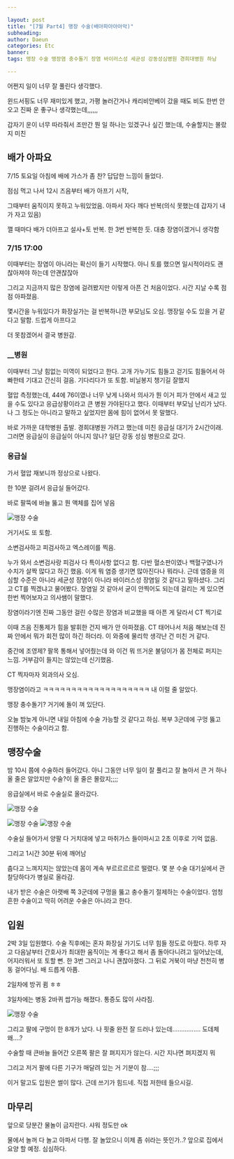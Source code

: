```yaml
---

layout: post
title: "[7월 Part4] 맹장 수술(배아파아아아악)"
subheading:
author: Daeun
categories: Etc
banner:
tags: 맹장 수술 맹장염 충수돌기 장염 바이러스성 세균성 강동성심병원 경희대병원 하남 

---
```


어쩐지 일이 너무 잘 풀린다 생각했다.

윈드서핑도 너무 재미있게 했고, 가평 놀러간거나 캐리비안베이 갔을 때도 비도 한번 안오고 진짜 운 좋구나 생각했는데,,,,,,

갑자기 운이 너무 따라줘서 조만간 뭔 일 하나는 있겠구나 싶긴 했는데, 수술할지는 몰랐지 미친

## 배가 아파요

7/15 토요일
아침에 배에 가스가 좀 찬? 답답한 느낌이 들었다.

점심 먹고 나서 12시 즈음부터 배가 아프기 시작, 

그때부터 움직이지 못하고 누워있었음. 아파서 자다 깨다 반복(의식 못했는데 갑자기 내가 자고 있음)

깰 때마다 배가 더아프고 설사+토 반복. 한 3번 반복한 듯. 대충 장염이겠거니 생각함

### 7/15  17:00 

이때부터는 장염이 아니라는 확신이 들기 시작했다. 아니 토를 했으면 일시적이라도 괜찮아져야 하는데 안괜찮잖아

그리고 지금까지 많은 장염에 걸려봤지만 이렇게 아픈 건 처음이었다. 시간 지날 수록 점점 아파졌음. 

몇시간을 누워있다가 화장실가는 걸 반복하니깐 부모님도 오심. 맹장일 수도 있을 거 같다고 말함. 드럽게 아프다고

더 못참겠어서 결국 병원감.

### __병원

이때부터 그냥 힘없는 미역이 되었다고 한다. 고개 가누기도 힘들고 걷기도 힘들어서 아빠한테 기대고 간신히 걸음. 기다리다가 또 토함. 비닐봉지 챙기길 잘했지

혈압 측정했는데, 44에 76이였나 너무 낮게 나와서 의사가 뭔 이거 피가 안에서 새고 있을 수도 있다고 응급상황이라고 큰 병원 가야된다고 했다. 이때부터 부모님 난리가 났다. 나 그 정도는 아니라고 말하고 싶었지만 몸에 힘이 없어서 못 말했다.

바로 가까운 대학병원 출발. 경희대병원 가려고 했는데 미친 응급실 대기가 2시간이래. 그러면 응급실이 응급실이 아니지 않나? 일단 강동 성심 병원으로 갔다.

### 응급실
가서 혈압 재보니까 정상으로 나왔다.

한 10분 걸려서 응급실 들어갔다.

바로 팔뚝에 바늘 뚫고 뭔 액체를 집어 넣음

![맹장 수술](https://github.com/Splanky0314/splanky0314.github.io/assets/79370538/b4f232cf-bfbe-4003-95d8-517bccad3a42)

거기서도 또 토함.

소변검사하고 피검사하고 엑스레이를 찍음.

누가 와서 소변검사랑 피검사 다 특이사항 없다고 함. 다반 혈소판이였나 백혈구였나가 수치가 살짝 많다고 하긴 했음. 이게 뭐 염증 생기면 많아진다나 뭐라나. 근데 염증을 의심할 수준은 아니라 세균성 장염이 아니라 바이러스성 장염일 것 같다고 말하셨다. 그리고 CT를 찍겠냐고 물어봤다. 장염일 것 같아서 굳이 안찍어도 되는데 걸리는 게 있으면 한번 찍어보자고 의사쌤이 말했다.

장염이라기엔 진짜 그동안 걸린 수많은 장염과 비교했을 때 아픈 게 달라서 CT 찍기로

이때 즈음 진통제가 힘을 발휘한 건지 배가 안 아파졌음. CT 태어나서 처음 해보는데 진짜 안에서 뭐가 회전 많이 하긴 하더라. 이 와중에 물리학 생각난 건 미친 거 같다.

중간에 조영제? 팔목 통해서 넣어줬는데 와 이건 뭐 뜨거운 불덩이가 몸 전체로 퍼지는 느낌. 거부감이 들지는 않았는데 신기했음.

CT 찍자마자 외과의사 오심.

맹장염이라고 ㅋㅋㅋㅋㅋㅋㅋㅋㅋㅋㅋㅋㅋㅋㅋㅋㅋㅋㅋ
내 이럴 줄 알았다. 

맹장 충수돌기? 거기에 돌이 껴 있단다. 

오늘 밤늦게 아니면 내일 아침에 수술 가능할 것 같다고 하심. 복부 3군데에 구멍 뚫고 진행하는 수술이라고 함.

## 맹장수술

밤 10시 쯤에 수술하러 들어갔다. 아니 그동안 너무 일이 잘 풀리고 잘 놀아서 큰 거 하나 올 줄은 알았지만 수술?이 올 줄은 몰랐지;;;;

응급실에서 바로 수술실로 올라갔다.

![맹장 수술](https://github.com/Splanky0314/splanky0314.github.io/assets/79370538/12bb1eff-1418-416e-8b83-da49f27627b2)


![맹장 수술](https://github.com/Splanky0314/splanky0314.github.io/assets/79370538/1c7fe8b7-f1b8-4922-8798-05b537a5ed69)
![맹장 수술](https://github.com/Splanky0314/splanky0314.github.io/assets/79370538/27667a25-4bce-4677-86c1-40a5bab0218e)

수술실 들어가서 양팔 다 거치대에 넣고 마취가스 들이마시고 2초 이후로 기억 없음.

그리고 1시간 30분 뒤에 깨어남

춥다고 느껴지지는 않았는데 몸이 계속 부르르르르르 떨렸다. 몇 분 수술 대기실에서 관찰당하다가 병실로 올라감.

내가 받은 수술은 아랫배 쪽 3군데에 구멍을 뚫고 충수돌기 절제하는 수술이었다. 엄청 흔한 수술이고 딱히 어려운 수술은 아니라고 한다.

## 입원

2박 3일 입원했다. 수술 직후에는 혼자 화장실 가기도 너무 힘들 정도로 아팠다. 하루 자고 다음날부터 간호사가 최대한 움직이는 게 좋다고 해서 좀 돌아다니려고 일어났는데, 어지러워서 또 토할 뻔. 한 3번 그러고 나니 괜찮아졌다. 그 뒤로 거북이 마냥 천천히 병동 걸어다님. 배 드릅게 아픔.

2일차에 방귀 뀜 ㅎㅎ

3일차에는 병동 2바퀴 쌉가능 해졌다. 통증도 많이 사라짐. 

![맹장 수술](https://github.com/Splanky0314/splanky0314.github.io/assets/79370538/e70878b5-a799-4144-858e-ca9b8bc7ace3)

그리고 팔에 구멍이 한 8개가 났다. 나 핏줄 완전 잘 드러나 있는데................ 도데체 왜....?

수술할 때 큰바늘 들어간 오른쪽 팔은 잘 펴지지가 않는다. 시간 지나면 펴지겠지 뭐

그리고 저거 팔에 다른 기구가 매달려 있는 거 기분이 참....;;;

이거 말고도 입원은 썰이 많다. 근데 쓰기가 힘드네. 직접 저한테 들으시길.

## 마무리

앞으로 당분간 물놀이 금지란다. 샤워 정도만 ok

물에서 놀꺼 다 놀고 아파서 다행. 잘 놀았으니 이제 좀 쉬라는 뜻인가..? 앞으로 집에서 요양 할 예정. 심심하다.